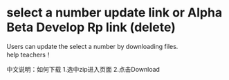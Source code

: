 # select a number update link or Alpha Beta Develop Rp link (delete)
Users can update the select a number by downloading files.<br>
help teachers！

中文说明：如何下载
1.选中zip进入页面
2.点击Download
